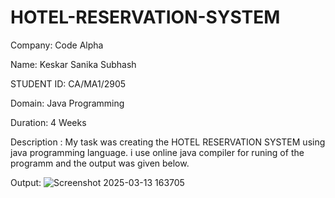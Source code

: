 # HOTEL-RESERVATION-SYSTEM

Company: Code Alpha

Name: Keskar Sanika Subhash

 STUDENT ID: CA/MA1/2905

Domain: Java Programming

Duration: 4 Weeks

Description : My task was creating the HOTEL RESERVATION SYSTEM using java programming language. i use online java compiler for runing of the programm and the output was given below.

Output:
![Screenshot 2025-03-13 163705](https://github.com/user-attachments/assets/4ccc4c83-2d7a-4f13-9fa6-ad4efc7c3f94)

